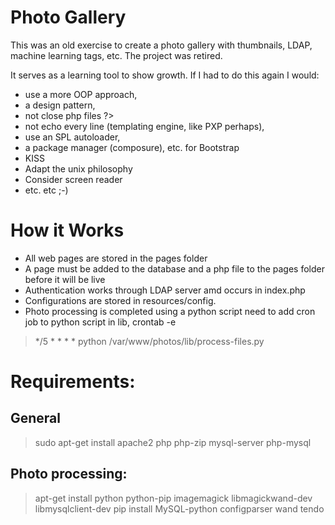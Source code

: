 # Photo Gallery
This was an old exercise to create a photo gallery with thumbnails, LDAP, machine learning tags, etc. The project was retired. 

It serves as a learning tool to show growth. If I had to do this again I would:
+ use a more OOP approach,
+ a design pattern,
+ not close php files ?>
+ not echo every line (templating engine, like PXP perhaps), 
+ use an SPL autoloader,
+ a package manager (composure), etc. for Bootstrap
+ KISS
+ Adapt the unix philosophy
+ Consider screen reader
+ etc. etc ;-)

# How it Works
+ All web pages are stored in the pages folder
+ A page must be added to the database and a php file to the pages folder before it will be live
+ Authentication works through LDAP server amd occurs in index.php
+ Configurations are stored in resources/config.
+ Photo processing is completed using a python script need to add cron job to python script in lib, crontab -e
> */5 * * * * python /var/www/photos/lib/process-files.py

# Requirements:
## General
>sudo apt-get install apache2 php php-zip mysql-server php-mysql

## Photo processing:
>apt-get install python python-pip imagemagick libmagickwand-dev libmysqlclient-dev
>pip install MySQL-python configparser wand tendo
